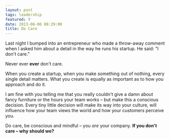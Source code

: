 ```yaml
---
layout: post
tags: leadership
featured: Y
date: 2013-06-06 08:29:00
title: Do Care
---
```

Last night I bumped into an entrepreneur who made a throw-away comment when I asked him about a detail in the way he runs his startup. He said: "I don't care."

Never ever **ever** don't care.

When you create a startup, when you make something out of nothing, every single detail matters. What you create is equally as important as to how you approach and do it.

I am fine with you telling me that you really couldn't give a damn about fancy furniture or the hours your team works – but make this a conscious decision. Every tiny little decision will make its way into your culture, will influence how your team views the world and how your customers perceive you.

Do care, be conscious and mindful – you *are* your company. **If you don't care – why should we?**